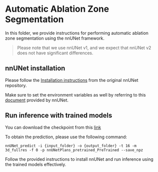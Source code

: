 # Automatic Ablation Zone Segmentation

In this folder, we provide instructions for performing automatic ablation zone segmentation using the nnUNet framework.

> Please note that we use nnUNet v1, and we expect that nnUNet v2 does not have significant differences.

## nnUNet installation

Please follow the [Installation instructions](https://github.com/MIC-DKFZ/nnUNet/blob/master/documentation/installation_instructions.md) from the original nnUNet repository.

Make sure to set the environment variables as well by referring to this [document](https://github.com/MIC-DKFZ/nnUNet/blob/master/documentation/set_environment_variables.md) provided by nnUNet.

## Run inference with trained models

You can download the checkpoint from this [link](https://drive.google.com/file/d/1IWOiX4dXbgjeuEHk9XbV40bsqNRuI6CU/view?usp=drive_link)

To obtain the prediction, please use the following command:

`nnUNet_predict -i {input_folder} -o {output_folder} -t 16 -m 3d_fullres -f 0 -p nnUNetPlans_pretrained_PreTrained --save_npz`

Follow the provided instructions to install nnUNet and run inference using the trained models effectively.